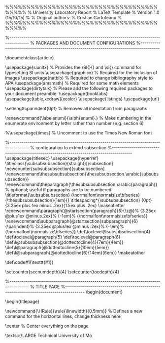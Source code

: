 %%%%%%%%%%%%%%%%%%%%%%%%%%%%%%%%%%%%%%%%%
% University Laboratory Report
% LaTeX Template
% Version 1.0 (15/10/15)
%
% Original authors:
% Cristian Cartofeanu 
%
%%%%%%%%%%%%%%%%%%%%%%%%%%%%%%%%%%%%%%%%%

%----------------------------------------------------------------------------------------
%	PACKAGES AND DOCUMENT CONFIGURATIONS
%----------------------------------------------------------------------------------------

\documentclass{article}

\usepackage{siunitx} % Provides the \SI{}{} and \si{} command for typesetting SI units
\usepackage{graphicx} % Required for the inclusion of images
\usepackage{natbib} % Required to change bibliography style to APA
\usepackage{amsmath} % Required for some math elements 
\usepackage{dirtytalk}
% Please add the following required packages to your document preamble:
\usepackage{booktabs}
\usepackage[table,xcdraw]{xcolor}
\usepackage{listings}
\usepackage{url}


\setlength\parindent{0pt} % Removes all indentation from paragraphs

\renewcommand{\labelenumi}{\alph{enumi}.} % Make numbering in the enumerate environment by letter rather than number (e.g. section 6)

%\usepackage{times} % Uncomment to use the Times New Roman font

%----------------------------------------------------------------------------------------
%	configuration to extend subsection 
%----------------------------------------------------------------------------------------
\usepackage{titlesec}
\usepackage{hyperref}
\titleclass{\subsubsubsection}{straight}[\subsection]
\newcounter{subsubsubsection}[subsubsection]
\renewcommand\thesubsubsubsection{\thesubsubsection.\arabic{subsubsubsection}}
\renewcommand\theparagraph{\thesubsubsubsection.\arabic{paragraph}} % optional; useful if paragraphs are to be numbered
\titleformat{\subsubsubsection}
  {\normalfont\normalsize\bfseries}{\thesubsubsubsection}{1em}{}
\titlespacing*{\subsubsubsection}
{0pt}{3.25ex plus 1ex minus .2ex}{1.5ex plus .2ex}
\makeatletter
\renewcommand\paragraph{\@startsection{paragraph}{5}{\z@}%
  {3.25ex \@plus1ex \@minus.2ex}%
  {-1em}%
  {\normalfont\normalsize\bfseries}}
\renewcommand\subparagraph{\@startsection{subparagraph}{6}{\parindent}%
  {3.25ex \@plus1ex \@minus .2ex}%
  {-1em}%
  {\normalfont\normalsize\bfseries}}
\def\toclevel@subsubsubsection{4}
\def\toclevel@paragraph{5}
\def\toclevel@paragraph{6}
\def\l@subsubsubsection{\@dottedtocline{4}{7em}{4em}}
\def\l@paragraph{\@dottedtocline{5}{10em}{5em}}
\def\l@subparagraph{\@dottedtocline{6}{14em}{6em}}
\makeatother

\def\code#1{\texttt{#1}}

\setcounter{secnumdepth}{4}
\setcounter{tocdepth}{4}

%----------------------------------------------------------------------------------------
%	TITLE PAGE
%----------------------------------------------------------------------------------------
\begin{document}

\begin{titlepage}

\newcommand{\HRule}{\rule{\linewidth}{0.5mm}} % Defines a new command for the horizontal lines, change thickness here

\center % Center everything on the page
 

\textsc{\LARGE Technical University of Mo
